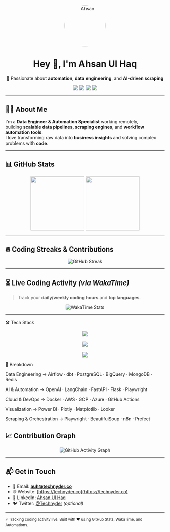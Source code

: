 <!-- Personal GitHub Profile README -->

<p align="center">
  <img src="https://technyder.co/assets/images/Technyder.png" alt="Ahsan" width="130" style="border-radius:50%;" />
</p>

<h1 align="center">Hey 👋, I'm Ahsan Ul Haq</h1>

<p align="center">
  🚀 Passionate about <strong>automation</strong>, <strong>data engineering</strong>, and <strong>AI-driven scraping</strong>  
</p>

<p align="center">
  <a href="https://technyder.co"><img src="https://img.shields.io/badge/🌐%20Portfolio-Technyder.co-blue?style=flat-square" /></a>
  <a href="mailto:auh@technyder.co"><img src="https://img.shields.io/badge/📧%20Email-auh@technyder.co-red?style=flat-square" /></a>
  <a href="https://www.linkedin.com/in/ahsanulhaq/"><img src="https://img.shields.io/badge/💼%20LinkedIn-Connect-green?style=flat-square" /></a>
  <a href="https://github.com/ahsanulhaq3720"><img src="https://img.shields.io/badge/💻%20GitHub-ahsanulhaq3720-black?style=flat-square" /></a>
</p>

---

## 👨‍💻 **About Me**

I'm a **Data Engineer & Automation Specialist** working remotely,  
building **scalable data pipelines, scraping engines**, and **workflow automation tools**.  
I love transforming raw data into **business insights** and solving complex problems with **code**.

---

## 📊 **GitHub Stats**

<p align="center">
  <img src="https://github-readme-stats.vercel.app/api?username=ahsanulhaq3720&show_icons=true&theme=tokyonight&count_private=true" height="170"/>
  <img src="https://github-readme-stats.vercel.app/api/top-langs/?username=ahsanulhaq3720&layout=compact&theme=tokyonight" height="170"/>
</p>

---

## 🔥 **Coding Streaks & Contributions**

<p align="center">
  <img src="https://streak-stats.demolab.com/?user=ahsanulhaq3720&theme=tokyonight&hide_border=true" alt="GitHub Streak" />
</p>

---

## ⏳ **Live Coding Activity** *(via WakaTime)*

> Track your **daily/weekly coding hours** and **top languages**.

<p align="center">
  <img src="https://github-readme-stats.vercel.app/api/wakatime?username=ahsanulhaq&theme=tokyonight" alt="WakaTime Stats" />
</p>

---
🛠️ Tech Stack
<p align="center"> <img src="https://skillicons.dev/icons?i=python,fastapi,flask,airflow,postgresql,mysql,mongodb,bigquery,redis,git,github,docker,linux,aws,gcp,azure" /><br><br> <img src="https://skillicons.dev/icons?i=tensorflow,pytorch,sklearn,pandas,numpy,matplotlib,plotly" /><br><br> <img src="https://skillicons.dev/icons?i=nodejs,js,ts,playwright" /> </p>
🔹 Breakdown

Data Engineering → Airflow · dbt · PostgreSQL · BigQuery · MongoDB · Redis

AI & Automation → OpenAI · LangChain · FastAPI · Flask · Playwright

Cloud & DevOps → Docker · AWS · GCP · Azure · GitHub Actions

Visualization → Power BI · Plotly · Matplotlib · Looker

Scraping & Orchestration → Playwright · BeautifulSoup · n8n · Prefect

## 📈 **Contribution Graph**

<p align="center">
  <img src="https://github-readme-activity-graph.vercel.app/graph?username=ahsanulhaq3720&theme=tokyo-night" alt="GitHub Activity Graph" />
</p>

---

## 📬 **Get in Touch**

- 📧 Email: **auh@technyder.co**  
- 🌐 Website: [https://technyder.co](https://technyder.co)  
- 💼 LinkedIn: [Ahsan Ul Haq](https://www.linkedin.com/in/ahsanulhaq/)  
- 🐦 Twitter: [@Technyder](https://twitter.com/technyder) *(optional)*

---

<sub>⚡ Tracking coding activity live. Built with ❤️ using GitHub Stats, WakaTime, and Automations.</sub>
